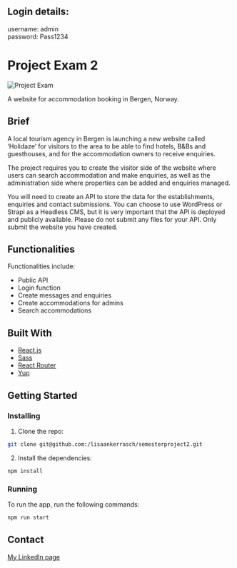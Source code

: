 ## Login details:
username: admin  
password: Pass1234  

# Project Exam 2 

![Project Exam](images/pe2.jpg)

A website for accommodation booking in Bergen, Norway. 

## Brief

A local tourism agency in Bergen is launching a new website called ‘Holidaze’ for visitors to the area to be able to find hotels, B&Bs and guesthouses, and for the accommodation owners to receive enquiries.

The project requires you to create the visitor side of the website where users can search accommodation and make enquiries, as well as the administration side where properties can be added and enquiries managed.

You will need to create an API to store the data for the establishments, enquiries and contact submissions. You can choose to use WordPress or Strapi as a Headless CMS, but it is very important that the API is deployed and publicly available. Please do not submit any files for your API. Only submit the website you have created.

## Functionalities

Functionalities include: 


- Public API  
- Login function
- Create messages and enquiries 
- Create accommodations for admins 
- Search accommodations


## Built With


- [React.js](https://reactjs.org/)
- [Sass](https://sass-lang.com/)
- [React Router](https://sass-lang.com/)
- [Yup](https://sass-lang.com/)

## Getting Started

### Installing

1. Clone the repo:

```bash
git clone git@github.com:/lisaankerrasch/semesterproject2.git
```

2. Install the dependencies:

```
npm install 
```

### Running

To run the app, run the following commands:

```bash
npm run start
```

## Contact

[My LinkedIn page](https://www.linkedin.com/in/lisa-anker-rasch-strom/)




